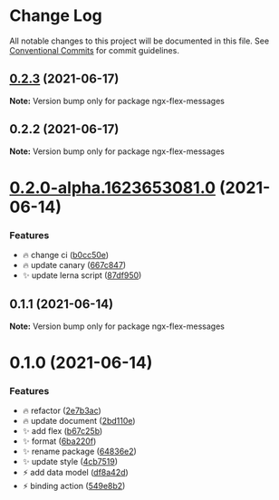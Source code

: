 # Change Log

All notable changes to this project will be documented in this file.
See [Conventional Commits](https://conventionalcommits.org) for commit guidelines.

## [0.2.3](https://github.com/Guutong/ngx-flex-messages/compare/ngx-flex-messages@0.2.2...ngx-flex-messages@0.2.3) (2021-06-17)

**Note:** Version bump only for package ngx-flex-messages





## 0.2.2 (2021-06-17)

**Note:** Version bump only for package ngx-flex-messages





# [0.2.0-alpha.1623653081.0](https://github.com/Guutong/ngx-flex-messages/compare/ngx-flex-messages@0.1.1...ngx-flex-messages@0.2.0-alpha.1623653081.0) (2021-06-14)


### Features

* :fire: change ci ([b0cc50e](https://github.com/Guutong/ngx-flex-messages/commit/b0cc50e3c45e01130ecb8ec7ea9256e97531a210))
* :fire: update  canary ([667c847](https://github.com/Guutong/ngx-flex-messages/commit/667c8476622499affbcd14100191287651deedff))
* :sparkles: update lerna script ([87df950](https://github.com/Guutong/ngx-flex-messages/commit/87df950665fd571a29a9534af4665b8e53c74cc1))





## 0.1.1 (2021-06-14)

**Note:** Version bump only for package ngx-flex-messages





# 0.1.0 (2021-06-14)


### Features

* :fire: refactor ([2e7b3ac](https://github.com/Guutong/ngx-flex-messages/commit/2e7b3ac80b21ec97345cedd1421524654fab796d))
* :fire: update document ([2bd110e](https://github.com/Guutong/ngx-flex-messages/commit/2bd110efe28adfa8551537df5e0e3ea58d289b03))
* :sparkles: add flex ([b67c25b](https://github.com/Guutong/ngx-flex-messages/commit/b67c25b94ababfbe7c7713eb59a532f0e7d58683))
* :sparkles: format ([6ba220f](https://github.com/Guutong/ngx-flex-messages/commit/6ba220f1408fc067333297e43034b5793fa88fb6))
* :sparkles: rename package ([64836e2](https://github.com/Guutong/ngx-flex-messages/commit/64836e2cf54fd5587440c14f2f7579539239199c))
* :sparkles: update style ([4cb7519](https://github.com/Guutong/ngx-flex-messages/commit/4cb751930854f74233c2c315e9cefe8419357e20))
* :zap: add data model ([df8a42d](https://github.com/Guutong/ngx-flex-messages/commit/df8a42dcaad0122fa464cdd54954ba660200b1d6))
* :zap: binding action ([549e8b2](https://github.com/Guutong/ngx-flex-messages/commit/549e8b2d8f4a0ff031dc3285483227ac383c8652))
